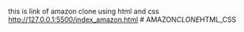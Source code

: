 this is link of amazon clone using html and css http://127.0.0.1:5500/index_amazon.html
#   A M A Z O N _ C L O N E _ H T M L _ C S S  
 